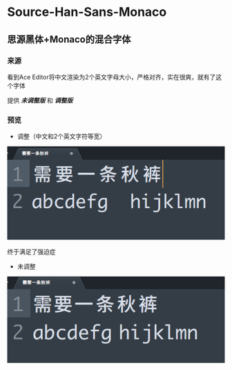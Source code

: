 # Source-Han-Sans-Monaco
## 思源黑体+Monaco的混合字体

### 来源
看到Ace Editor将中文渲染为2个英文字母大小，严格对齐，实在很爽，就有了这个字体

提供 ***未调整版*** 和 ***调整版***



### 预览

- 调整（中文和2个英文字符等宽）

![](https://github.com/eceilx/Source-Han-Sans-Monaco/blob/master/preview/%E5%AF%B9%E9%BD%90.png)

终于满足了强迫症

- 未调整

![](https://github.com/eceilx/Source-Han-Sans-Monaco/blob/master/preview/%E6%9C%AA%E5%AF%B9%E9%BD%90.png)
